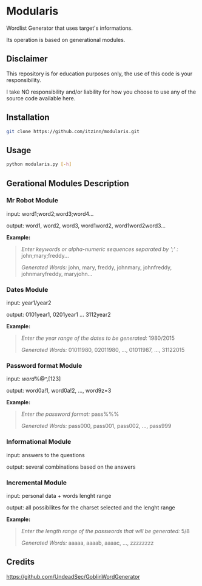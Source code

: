 # Modularis

Wordlist Generator that uses target's informations.

Its operation is based on generational modules.


## Disclaimer

This repository is for education purposes only, the use of this code is your responsibility.

I take NO responsibility and/or liability for how you choose to use any of the source code available here. 


## Installation

```bash
git clone https://github.com/itzinn/modularis.git
```


## Usage

```bash
python modularis.py [-h]
```


## Gerational Modules Description

### Mr Robot Module

  input: word1;word2;word3;word4...

  output: word1, word2, word3, word1word2, word1word2word3...

  **Example:**
  
<blockquote>
  
  _Enter keywords or alpha-numeric sequences separated by ';' :_ john;mary;freddy...
  
  
  _Generated Words:_ john, mary, freddy, johnmary, johnfreddy, johnmaryfreddy, maryjohn...

</blockquote>

### Dates Module

   input: year1/year2

   output: 0101year1, 0201year1 ... 3112year2

   **Example:**
   
<blockquote>
  
   _Enter the year range of the dates to be generated:_ 1980/2015
  
  
   _Generated Words:_ 01011980, 02011980, ..., 01011987, ..., 31122015
   
</blockquote>

### Password format Module

   input: <em>word</em>%@^,[123]
   
   output: word0a!1, word0a!2, ..., word9z=3

   **Example:**
   
<blockquote>
  
   _Enter the password format:_ pass%%%
  
  
   _Generated Words:_ pass000, pass001, pass002, ..., pass999
   
</blockquote>

### Informational Module

input: answers to the questions
   
output: several combinations based on the answers

### Incremental Module

   input: personal data + words lenght range
   
   output: all possibilites for the charset selected and the lenght range

   **Example:**
   
<blockquote>
  
   _Enter the length range of the passwords that will be generated:_ 5/8
  
  
   _Generated Words:_ aaaaa, aaaab, aaaac, ..., zzzzzzzz
   
</blockquote>


## Credits

https://github.com/UndeadSec/GoblinWordGenerator

